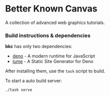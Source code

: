 # Better Known Canvas

A collection of advanced web graphics tutorials.


### Build instructions & dependencies

**bkc** has only two dependencies:

- [deno](https://deno.land/) - A modern runtime for JavaScript
- [lume](https://lumeland.github.io/) - A Static Site Generator for Deno

After installing them, use the `task` script to build.


To start a auto build server:

```sh
./task serve
```
